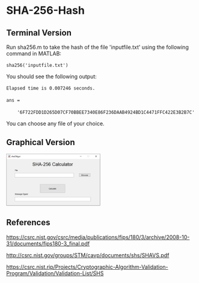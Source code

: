# SHA-256-Hash

## Terminal Version
Run sha256.m to take the hash of the file 'inputfile.txt' using the following command in MATLAB:

```
sha256('inputfile.txt')
```

You should see the following output:
```
Elapsed time is 0.007246 seconds.

ans =

    '6F722FDD1D265D07CF70BBEE7340E86F236DAAB4924BD1C4471FFC422E3B2B7C'
```

You can choose any file of your choice.

## Graphical Version

<img src="gui.png" width="250px" height="auto">

## References

https://csrc.nist.gov/csrc/media/publications/fips/180/3/archive/2008-10-31/documents/fips180-3_final.pdf

http://csrc.nist.gov/groups/STM/cavp/documents/shs/SHAVS.pdf

https://csrc.nist.rip/Projects/Cryptographic-Algorithm-Validation-Program/Validation/Validation-List/SHS
